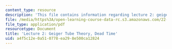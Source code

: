 ```yaml
---
content_type: resource
description: 'This file contains information regarding lecture 2: geiger tube.'
file: /media/https%3A/open-learning-course-data-rc.s3.amazonaws.com/22-s902-do-it-yourself-diy-geiger-counters-january-iap-2015/a4f5c12e0a510778ea298e500ca12824_MIT22_S902IAP15_lec02.pdf
file_type: application/pdf
resourcetype: Document
title: 'Lecture 2: Geiger Tube Theory, Dead Time'
uid: a4f5c12e-0a51-0778-ea29-8e500ca12824
---
```

